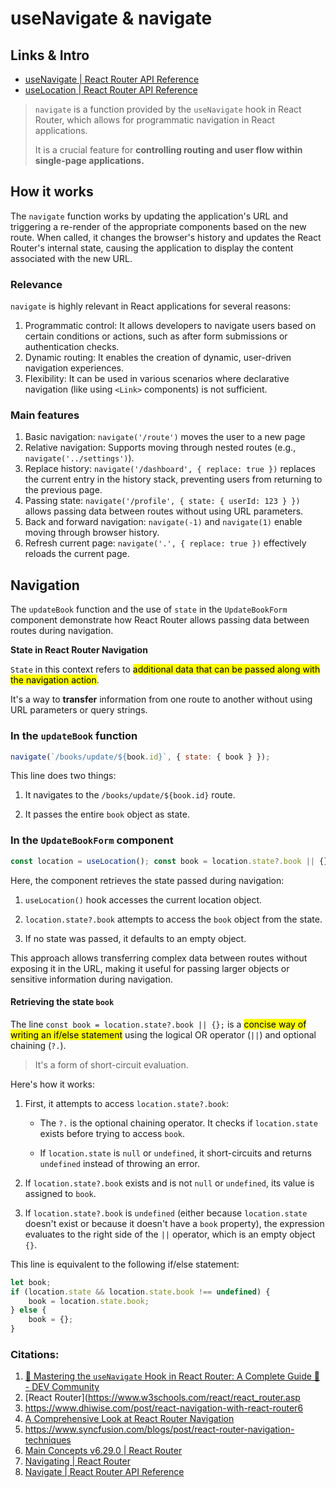 # useNavigate & navigate

## Links & Intro

- [useNavigate | React Router API Reference](https://api.reactrouter.com/v7/functions/react_router.useNavigate.html)
- [useLocation | React Router API Reference](https://api.reactrouter.com/v7/functions/react_router.useLocation.html)

> `navigate` is a function provided by the `useNavigate` hook in React Router, which allows for programmatic navigation in React applications. 
> 
> It is a crucial feature for **controlling routing and user flow within single-page applications.**

## How it works

The `navigate` function works by updating the application's URL and triggering a re-render of the appropriate components based on the new route. When called, it changes the browser's history and updates the React Router's internal state, causing the application to display the content associated with the new URL.

### Relevance

`navigate` is highly relevant in React applications for several reasons:

1. Programmatic control: It allows developers to navigate users based on certain conditions or actions, such as after form submissions or authentication checks.
2. Dynamic routing: It enables the creation of dynamic, user-driven navigation experiences.
3. Flexibility: It can be used in various scenarios where declarative navigation (like using `<Link>` components) is not sufficient.

### Main features

1. Basic navigation: `navigate('/route')` moves the user to a new page
2. Relative navigation: Supports moving through nested routes (e.g., `navigate('../settings')`).
3. Replace history: `navigate('/dashboard', { replace: true })` replaces the current entry in the history stack, preventing users from returning to the previous page.
4. Passing state: `navigate('/profile', { state: { userId: 123 } })` allows passing data between routes without using URL parameters.
5. Back and forward navigation: `navigate(-1)` and `navigate(1)` enable moving through browser history.
6. Refresh current page: `navigate('.', { replace: true })` effectively reloads the current page.

## Navigation

The `updateBook` function and the use of `state` in the `UpdateBookForm` component demonstrate how React Router allows passing data between routes during navigation.

**State in React Router Navigation**

`State` in this context refers to <mark>additional data that can be passed along with the navigation action</mark>.

It's a way to **transfer** information from one route to another without using URL parameters or query strings.

### In the `updateBook` function

```jsx
navigate(`/books/update/${book.id}`, { state: { book } });
```

This line does two things:

1. It navigates to the `/books/update/${book.id}` route.

2. It passes the entire `book` object as state.

### In the `UpdateBookForm` component

```jsx
const location = useLocation(); const book = location.state?.book || {};
```

Here, the component retrieves the state passed during navigation:

1. `useLocation()` hook accesses the current location object.

2. `location.state?.book` attempts to access the `book` object from the state.

3. If no state was passed, it defaults to an empty object.

This approach allows transferring complex data between routes without exposing it in the URL, making it useful for passing larger objects or sensitive information during navigation.

#### Retrieving the state `book`

The line `const book = location.state?.book || {};` is a <mark>concise way of writing an if/else statement</mark> using the logical OR operator (`||`) and optional chaining (`?.`). 

> It's a form of short-circuit evaluation. 

Here's how it works:

1. First, it attempts to access `location.state?.book`:
   
   - The `?.` is the optional chaining operator. It checks if `location.state` exists before trying to access `book`.
   
   - If `location.state` is `null` or `undefined`, it short-circuits and returns `undefined` instead of throwing an error.

2. If `location.state?.book` exists and is not `null` or `undefined`, its value is assigned to `book`.

3. If `location.state?.book` is `undefined` (either because `location.state` doesn't exist or because it doesn't have a `book` property), the expression evaluates to the right side of the `||` operator, which is an empty object `{}`.

This line is equivalent to the following if/else statement:

```jsx
let book;
if (location.state && location.state.book !== undefined) {
    book = location.state.book;
} else {
    book = {};
}

```



### Citations:

1. [🧭 Mastering the `useNavigate` Hook in React Router: A Complete Guide 🚀 - DEV Community](https://dev.to/anticoder03/mastering-the-usenavigate-hook-in-react-router-a-complete-guide-1dj)
2. [React Router](https://www.w3schools.com/react/react_router.asp
3. https://www.dhiwise.com/post/react-navigation-with-react-router6
4. [A Comprehensive Look at React Router Navigation](https://www.dhiwise.com/post/a-comprehensive-guide-to-react-router-navigation-in-react-applications)
5. https://www.syncfusion.com/blogs/post/react-router-navigation-techniques
6. [Main Concepts v6.29.0 | React Router](https://reactrouter.com/6.29.0/start/concepts)
7. [Navigating | React Router](https://reactrouter.com/start/library/navigating)
8. [Navigate | React Router API Reference](https://reactrouter.com/en/main/components/navigate)

